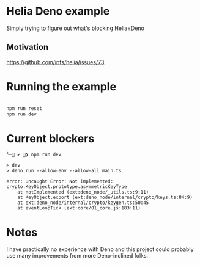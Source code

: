 # Helia Deno example

Simply trying to figure out what's blocking Helia+Deno

## Motivation

https://github.com/ipfs/helia/issues/73


# Running the example

```bash

npm run reset
npm run dev
```

# Current blockers

```
╰─ ✔ ❯ npm run dev

> dev
> deno run --allow-env --allow-all main.ts

error: Uncaught Error: Not implemented: crypto.KeyObject.prototype.asymmetricKeyType
    at notImplemented (ext:deno_node/_utils.ts:9:11)
    at KeyObject.export (ext:deno_node/internal/crypto/keys.ts:84:9)
    at ext:deno_node/internal/crypto/keygen.ts:50:45
    at eventLoopTick (ext:core/01_core.js:183:11)
```

# Notes

I have practically no experience with Deno and this project could probably use many improvements from more Deno-inclined folks.
